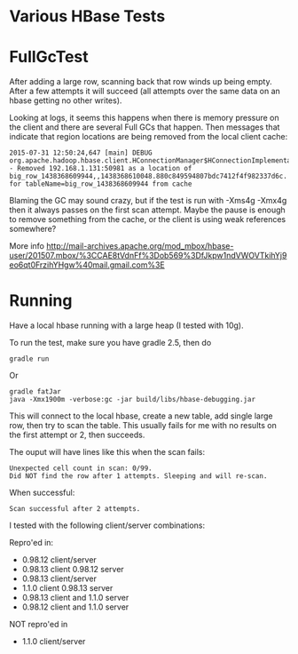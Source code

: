 # Various HBase Tests

# FullGcTest
After adding a large row, scanning back that row winds up being empty. After a few attempts it will succeed (all attempts over the same data on an hbase getting no other writes). 

Looking at logs, it seems this happens when there is memory pressure on the client and there are several Full GCs that happen. Then messages that indicate that region locations are being removed from the local client cache:

```
2015-07-31 12:50:24,647 [main] DEBUG org.apache.hadoop.hbase.client.HConnectionManager$HConnectionImplementation  - Removed 192.168.1.131:50981 as a location of big_row_1438368609944,,1438368610048.880c849594807bdc7412f4f982337d6c. for tableName=big_row_1438368609944 from cache
```

Blaming the GC may sound crazy, but if the test is run with -Xms4g -Xmx4g then it always passes on the first scan attempt. Maybe the pause is enough to remove something from the cache, or the client is using weak references somewhere?

More info http://mail-archives.apache.org/mod_mbox/hbase-user/201507.mbox/%3CCAE8tVdnFf%3Dob569%3DfJkpw1ndVWOVTkihYj9eo6qt0FrzihYHgw%40mail.gmail.com%3E


# Running

Have a local hbase running with a large heap (I tested with 10g).

To run the test, make sure you have gradle 2.5, then do 

```
gradle run
```

Or 

```
gradle fatJar
java -Xmx1900m -verbose:gc -jar build/libs/hbase-debugging.jar
```

This will connect to the local hbase, create a new table, add single
large row, then try to scan the table. This usually fails for me
with no results on the first attempt or 2, then succeeds. 

The ouput will have lines like this when the scan fails:

```
Unexpected cell count in scan: 0/99.
Did NOT find the row after 1 attempts. Sleeping and will re-scan.
```

When successful:

```
Scan successful after 2 attempts.
```

I tested with the following client/server combinations:

Repro'ed in:

- 0.98.12 client/server
- 0.98.13 client 0.98.12 server
- 0.98.13 client/server
- 1.1.0 client 0.98.13 server
- 0.98.13 client and 1.1.0 server
- 0.98.12 client and 1.1.0 server

NOT repro'ed in

- 1.1.0 client/server

